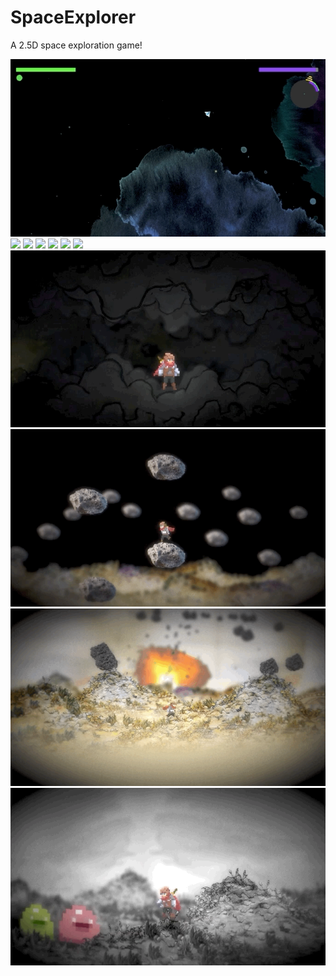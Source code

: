 # SpaceExplorer

A 2.5D space exploration game!

![](gifs/1.gif)
![](/gifs/2.gif)
![](/gifs/3.gif)
![](/gifs/4.gif)
![](/gifs/5new.gif)
![](/gifs/11new.gif)
![](/gifs/6new.gif)
![](/gifs/7new.gif)
![](/gifs/8new.gif)
![](/gifs/9new.gif)
![](/gifs/10new.gif)
